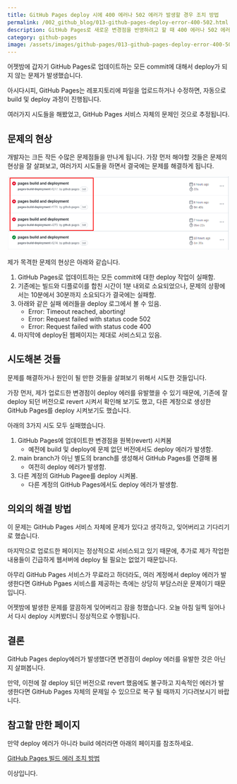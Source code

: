 ```yaml
---
title: GitHub Pages deploy 시에 400 에러나 502 에러가 발생할 경우 조치 방법
permalink: /002_github_blog/013-github-pages-deploy-error-400-502.html
description: GitHub Pages로 새로운 변경점을 반영하려고 할 때 400 에러나 502 에러가 발생할 경우 조치하는 방법입니다.
category: github-pages
image: /assets/images/github-pages/013-github-pages-deploy-error-400-502.png
---
```

어젯밤에 갑자기 GitHub Pages로 업데이트하는 모든 commit에 대해서 deploy가 되지 않는 문제가 발생했습니다. 


아시다시피, GitHub Pages는 레포지토리에 파일을 업로드하거나 수정하면, 
자동으로 build 및 deploy 과정이 진행됩니다. 


여러가지 시도들을 해봤었고, GitHub Pages 서비스 자체의 문제인 것으로 추정됩니다.


문제의 현상
---


개발자는 크든 작든 수많은 문제점들을 만나게 됩니다. 
가장 먼저 해야할 것들은 문제의 현상을 잘 살펴보고, 
여러가지 시도들을 하면서 결국에는 문제를 해결하게 됩니다. 


![Github Pages Deploy Error](/assets/images/github-pages/013-github-pages-deploy-error-400-502.png)


제가 목격한 문제의 현상은 아래와 같습니다. 


1. GitHub Pages로 업데이트하는 모든 commit에 대한 deploy 작업이 실패함.
2. 기존에는 빌드와 디플로이를 합친 시간이 1분 내외로 소요되었으나, 문제의 상황에서는 10분에서 30분까지 소요되다가 결국에는 실패함.
3. 아래와 같은 실패 에러들을 deploy 로그에서 볼 수 있음.
   - Error: Timeout reached, aborting!
   - Error: Request failed with status code 502
   - Error: Request failed with status code 400
4. 마지막에 deploy된 웹페이지는 제대로 서비스되고 있음.


시도해본 것들
---


문제를 해결하거나 원인이 될 만한 것들을 살펴보기 위해서 시도한 것들입니다. 


가장 먼저, 제가 업로드한 변경점이 deploy 에러를 유발했을 수 있기 때문에, 
기존에 잘 deploy 되던 버전으로 revert 시켜서 확인해 보기도 했고, 
다른 계정으로 생성한 GitHub Pages를 deploy 시켜보기도 했습니다. 


아래의 3가지 시도 모두 실패했습니다. 


1. GitHub Pages에 업데이트한 변경점을 원복(revert) 시켜봄
   - 예전에 build 및 deploy에 문제 없던 버전에서도 deploy 에러가 발생함.
2. main branch가 아닌 별도의 branch를 생성해서 GitHub Pages를 연결해 봄
   - 여전히 deploy 에러가 발생함.
3. 다른 계정의 GitHub Pagee를 deploy 시켜봄.
   - 다른 계정의 GitHub Pages에서도 deploy 에러가 발생함.


의외의 해결 방법
---


이 문제는 GitHub Pages 서비스 자체에 문제가 있다고 생각하고, 
잊어버리고 기다리기로 했습니다. 


마지막으로 업로드한 페이지는 정상적으로 서비스되고 있기 때문에, 
추가로 제가 작업한 내용들이 긴급하게 웹서버에 deploy 될 필요는 없었기 때문입니다. 


아무리 GitHub Pages 서비스가 무료라고 하더라도, 
여러 계정에서 deploy 에러가 발생한다면 
GitHub Pgaes 서비스를 제공하는 측에는 상당히 부담스러운 문제이기 때문입니다. 


어젯밤에 발생한 문제를 깔끔하게 잊어버리고 잠을 청했습니다. 
오늘 아침 일찍 일어나서 다시 deploy 시켜봤더니 정상적으로 수행됩니다. 


결론
---


GitHub Pages deploy에러가 발생했다면 변경점이 deploy 에러를 유발한 것은 아닌지 살펴봅니다. 


만약, 이전에 잘 deploy 되던 버전으로 revert 했음에도 불구하고 
지속적인 에러가 발생한다면 GitHub Pages 자체의 문제일 수 있으므로 
복구 될 때까지 기다려보시기 바랍니다. 


참고할 만한 페이지
---


만약 deploy 에러가 아니라 build 에러라면 아래의 페이지를 참조하세요. 


[GitHub Pages 빌드 에러 조치 방법](010-github-no-uploaded-artifact-was-found.html)


이상입니다. 
